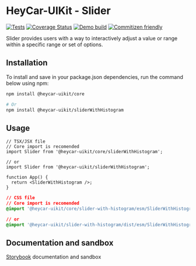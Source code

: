 # HeyCar-UIKit - Slider

[![Tests](https://github.com/hey-car/heycar-uikit/actions/workflows/build.yml/badge.svg)](https://github.com/hey-car/heycar-uikit/actions/workflows/build.yml)
[![Coverage Status](https://coveralls.io/repos/github/hey-car/heycar-uikit/badge.svg)](https://coveralls.io/github/hey-car/heycar-uikit)
[![Demo build](https://github.com/hey-car/heycar-uikit/actions/workflows/main.yml/badge.svg)](https://github.com/hey-car/heycar-uikit/actions/workflows/main.yml)
[![Commitizen friendly](https://img.shields.io/badge/commitizen-friendly-brightgreen.svg)](http://commitizen.github.io/cz-cli/)

Slider provides users with a way to interactively adjust a value or range within a specific range or set of options.

## Installation

To install and save in your package.json dependencies, run the command below using npm:

```bash
npm install @heycar-uikit/core

# Or
npm install @heycar-uikit/sliderWithHistogram
```

## Usage

```tsx
// TSX/JSX file
// Core import is recomended
import Slider from '@heycar-uikit/core/sliderWithHistogram';

// or
import Slider from '@heycar-uikit/sliderWithHistogram';

function App() {
  return <SliderWithHistogram />;
}
```

```css
// CSS file
// Core import is recomended
@import '@heycar-uikit/core/slider-with-histogram/esm/SliderWithHistogram.css';

// or
@import '@heycar-uikit/slider-with-histogram/dist/esm/SliderWithHistogram.css';
```

## Documentation and sandbox

[Storybook](https://hey-car.github.io/heycar-uikit/main/?path=/docs/components-molecules-slider-with-histogram--sliderWithHistogram) documentation and sandbox
